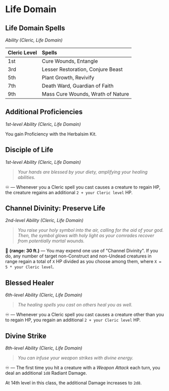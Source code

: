 # Life Domain

## Life Domain Spells
*Ability (Cleric, Life Domain)*

| Cleric Level | Spells                            |
| :----------- | :-------------------------------- |
| 1st          | Cure Wounds, Entangle             |
| 3rd          | Lesser Restoration, Conjure Beast |
| 5th          | Plant Growth, Revivify            |
| 7th          | Death Ward, Guardian of Faith     |
| 9th          | Mass Cure Wounds, Wrath of Nature |

## Additional Proficiencies
*1st-level Ability (Cleric, Life Domain)*

You gain Proficiency with the Herbalsim Kit.

## Disciple of Life
*1st-level Ability (Cleric, Life Domain)*

> *Your hands are blessed by your diety, amplifying your healing abilities.*

♾️ — Whenever you a Cleric spell you cast causes a creature to regain HP, the creature regains an additional `2 + your Cleric level` HP.

## Channel Divinity: Preserve Life
*2nd-level Ability (Cleric, Life Domain)*

> *You raise your holy symbol into the air, calling for the aid of your god. Then, the symbol glows with holy light as your comrades recover from potentially mortal wounds.*

🔷 **(range: 30 ft.)** — You may expend one use of "Channel Divinity". If you do, any number of target non-Construct and non-Undead creatures in range regain a total of `X` HP divided as you choose among them, where `X = 5 * your Cleric level`.

## Blessed Healer
*6th-level Ability (Cleric, Life Domain)*

> *The healing spells you cast on others heal you as well.*

♾️ — Whenever you a Cleric spell you cast causes a creature other than you to regain HP, you regain an additional `2 + your Cleric level` HP.

## Divine Strike
*8th-level Ability (Cleric, Life Domain)*

> *You can infuse your weapon strikes with divine energy.*

♾️ — The first time you hit a creature with a *Weapon Attack* each turn, you deal an additional `1d8` Radiant Damage.

At 14th level in this class, the additional Damage increases to `2d8`.

<!--
## Supreme Healing
*17th-level Ability (Cleric, Life Domain)*

Starting at 17th level, when you would normally roll one or more dice to restore hit points with a spell, you instead use the highest number possible for each die. For example, instead of restoring 2d6 hit points to a creature, you restore 12.
-->
